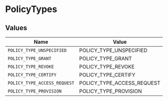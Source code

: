 # PolicyTypes


## Values

| Name                         | Value                        |
| ---------------------------- | ---------------------------- |
| `POLICY_TYPE_UNSPECIFIED`    | POLICY_TYPE_UNSPECIFIED      |
| `POLICY_TYPE_GRANT`          | POLICY_TYPE_GRANT            |
| `POLICY_TYPE_REVOKE`         | POLICY_TYPE_REVOKE           |
| `POLICY_TYPE_CERTIFY`        | POLICY_TYPE_CERTIFY          |
| `POLICY_TYPE_ACCESS_REQUEST` | POLICY_TYPE_ACCESS_REQUEST   |
| `POLICY_TYPE_PROVISION`      | POLICY_TYPE_PROVISION        |